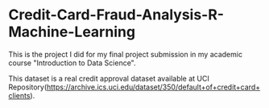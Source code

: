 # Credit-Card-Fraud-Analysis-R-Machine-Learning

This is the project I did for my final project submission in my academic course "Introduction to Data Science". 

This dataset is a real credit approval dataset available at UCI Repository(https://archive.ics.uci.edu/dataset/350/default+of+credit+card+clients).

